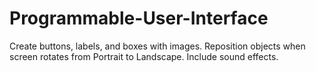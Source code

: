 # Programmable-User-Interface
Create buttons, labels, and boxes with images. Reposition objects when screen rotates from Portrait to Landscape. Include sound effects.
